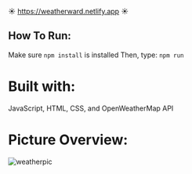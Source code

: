 ☀️ https://weatherward.netlify.app ☀️

## How To Run:
Make sure `npm install` is installed
Then, type: `npm run`

# Built with:
JavaScript, HTML, CSS, and OpenWeatherMap API

# Picture Overview:
![weatherpic](https://github.com/user-attachments/assets/149d6a24-8536-4055-ac31-174b36af2b1a)
